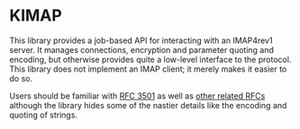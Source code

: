 # KIMAP

This library provides a job-based API for interacting with an IMAP4rev1 server.
It manages connections, encryption and parameter quoting and encoding, but
otherwise provides quite a low-level interface to the protocol.  This library
does not implement an IMAP client; it merely makes it easier to do so.

Users should be familiar with [RFC 3501](http://www.apps.ietf.org/rfc/rfc3501.html "IMAP 4rev1")
as well as [other related RFCs](http://www.iana.org/assignments/imap4-capabilities)
although the library hides some of the nastier details like the encoding and quoting of
strings.
